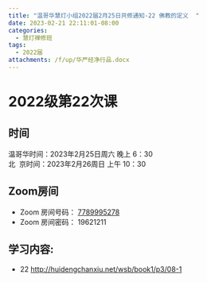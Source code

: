 ```yaml
---
title: "温哥华慧灯小组2022届2月25日共修通知-22 佛教的定义  "
date: 2023-02-21 22:11:01-08:00
categories:
  - 慧灯禅修班
tags:
  - 2022届
attachments: /f/up/华严经净行品.docx
---
```

# 2022级第22次课

## 时间

温哥华时间：2023年2月25日周六 晚上 6：30\
北  京时间：2023年2月26周日 上午 10：30

## Zoom房间

* Zoom 房间号码： [7789995278](https://us02web.zoom.us/j/7789995278?pwd=VjZmbWJFY2k2K0E5RVB2cTNIQmhqUT09)
* Zoom 房间密码： 19621211

## 学习内容:

* 22 <http://huidengchanxiu.net/wsb/book1/p3/08-1>